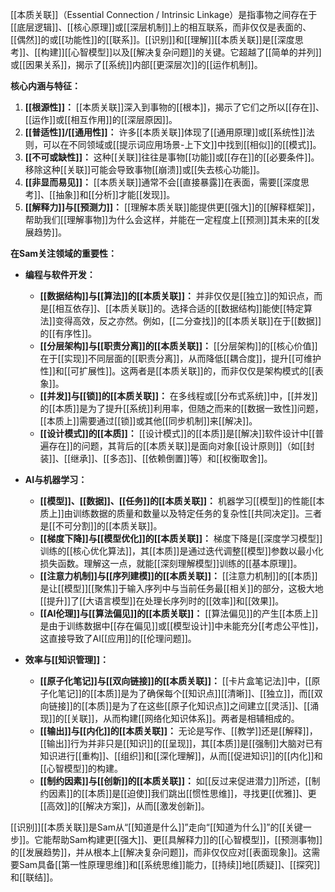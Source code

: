 [[本质关联]]（Essential Connection / Intrinsic Linkage）是指事物之间存在于[[底层逻辑]]、[[核心原理]]或[[深层机制]]上的相互联系，而非仅仅是表面的、[[偶然]]的或[[功能性]]的[[联系]]。[[识别]]和[[理解]][[本质关联]]是[[深度思考]]、[[构建]][[心智模型]]以及[[解决复杂问题]]的关键。它超越了[[简单的并列]]或[[因果关系]]，揭示了[[系统]]内部[[更深层次]]的[[运作机制]]。

**核心内涵与特征：**

1.  **[[根源性]]：** [[本质关联]]深入到事物的[[根本]]，揭示了它们之所以[[存在]]、[[运作]]或[[相互作用]]的[[深层原因]]。
2.  **[[普适性]]/[[通用性]]：** 许多[[本质关联]]体现了[[通用原理]]或[[系统性]]法则，可以在不同领域或[[提示词应用场景-上下文]]中找到[[相似]]的[[模式]]。
3.  **[[不可或缺性]]：** 这种[[关联]]往往是事物[[功能]]或[[存在]]的[[必要条件]]。移除这种[[关联]]可能会导致事物[[崩溃]]或[[失去核心功能]]。
4.  **[[非显而易见]]：** [[本质关联]]通常不会[[直接暴露]]在表面，需要[[深度思考]]、[[抽象]]和[[分析]]才能[[发现]]。
5.  **[[解释力]]与[[预测力]]：** [[理解本质关联]]能提供更[[强大]]的[[解释框架]]，帮助我们[[理解事物]]为什么会这样，并能在一定程度上[[预测]]其未来的[[发展趋势]]。

**在Sam关注领域的重要性：**

*   **编程与软件开发：**
    *   **[[数据结构]]与[[算法]]的[[本质关联]]：** 并非仅仅是[[独立]]的知识点，而是[[相互依存]]、[[本质关联]]的。选择合适的[[数据结构]]能使[[特定算法]]变得高效，反之亦然。例如，[[二分查找]]的[[本质关联]]在于[[数据]]的[[有序性]]。
    *   **[[分层架构]]与[[职责分离]]的[[本质关联]]：** [[分层架构]]的[[核心价值]]在于[[实现]]不同层面的[[职责分离]]，从而降低[[耦合度]]，提升[[可维护性]]和[[可扩展性]]。这两者是[[本质关联]]的，而非仅仅是架构模式的[[表象]]。
    *   **[[并发]]与[[锁]]的[[本质关联]]：** 在多线程或[[分布式系统]]中，[[并发]]的[[本质]]是为了提升[[系统]]利用率，但随之而来的[[数据一致性]]问题，[[本质上]]需要通过[[锁]]或其他[[同步机制]]来[[解决]]。
    *   **[[设计模式]]的[[本质]]：** [[设计模式]]的[[本质]]是[[解决]]软件设计中[[普遍存在]]的问题，其背后的[[本质关联]]是面向对象[[设计原则]]（如[[封装]]、[[继承]]、[[多态]]、[[依赖倒置]]等）和[[权衡取舍]]。

*   **AI与机器学习：**
    *   **[[模型]]、[[数据]]、[[任务]]的[[本质关联]]：** 机器学习[[模型]]的性能[[本质上]]由训练数据的质量和数量以及特定任务的复杂性[[共同决定]]。三者是[[不可分割]]的[[本质关联]]。
    *   **[[梯度下降]]与[[模型优化]]的[[本质关联]]：** 梯度下降是[[深度学习模型]]训练的[[核心优化算法]]，其[[本质]]是通过迭代调整[[模型]]参数以最小化损失函数。理解这一点，就能[[深刻理解模型]]训练的[[基本原理]]。
    *   **[[注意力机制]]与[[序列建模]]的[[本质关联]]：** [[注意力机制]]的[[本质]]是让[[模型]][[聚焦]]于输入序列中与当前任务最[[相关]]的部分，这极大地[[提升]]了[[大语言模型]]在处理长序列时的[[效率]]和[[效果]]。
    *   **[[AI伦理]]与[[算法偏见]]的[[本质关联]]：** [[算法偏见]]的产生[[本质上]]是由于训练数据中[[存在偏见]]或[[模型设计]]中未能充分[[考虑公平性]]，这直接导致了AI[[应用]]的[[伦理问题]]。

*   **效率与[[知识管理]]：**
    *   **[[原子化笔记]]与[[双向链接]]的[[本质关联]]：** [[卡片盒笔记法]]中，[[原子化笔记]]的[[本质]]是为了确保每个[[知识点]][[清晰]]、[[独立]]，而[[双向链接]]的[[本质]]是为了在这些[[原子化知识点]]之间建立[[灵活]]、[[涌现]]的[[关联]]，从而构建[[网络化知识体系]]。两者是相辅相成的。
    *   **[[输出]]与[[内化]]的[[本质关联]]：** 无论是写作、[[教学]]还是[[解释]]，[[输出]]行为并非只是[[知识]]的[[呈现]]，其[[本质]]是[[强制]]大脑对已有知识进行[[重构]]、[[组织]]和[[深化理解]]，从而[[促进知识]]的[[内化]]和[[心智模型]]的构建。
    *   **[[制约因素]]与[[创新]]的[[本质关联]]：** 如[[反过来促进潜力]]所述，[[制约因素]]的[[本质]]是[[迫使]]我们跳出[[惯性思维]]，寻找更[[优雅]]、更[[高效]]的[[解决方案]]，从而[[激发创新]]。

[[识别]][[本质关联]]是Sam从“[[知道是什么]]”走向“[[知道为什么]]”的[[关键一步]]。它能帮助Sam构建更[[强大]]、更[[具解释力]]的[[心智模型]]，[[预测事物]]的[[发展趋势]]，并从根本上[[解决复杂问题]]，而非仅仅应对[[表面现象]]。这需要Sam具备[[第一性原理思维]]和[[系统思维]]能力，[[持续]]地[[质疑]]、[[探究]]和[[联结]]。